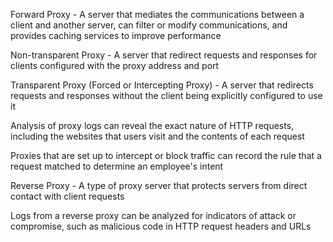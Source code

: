 Forward Proxy - A server that mediates the communications between a client and another server, can filter or modify communications, and provides caching services to improve performance

Non-transparent Proxy - A server that redirect requests and responses for clients configured with the proxy address and port

Transparent Proxy (Forced or Intercepting Proxy) - A server that redirects requests and responses without the client being explicitly configured to use it

Analysis of proxy logs can reveal the exact nature of HTTP requests, including the websites that users visit and the contents of each request

Proxies that are set up to intercept or block traffic can record the rule that a request matched to determine an employee's intent

Reverse Proxy - A type of proxy server that protects servers from direct contact with client requests

Logs from a reverse proxy can be analyzed for indicators of attack or compromise, such as malicious code in HTTP request headers and URLs

